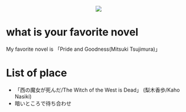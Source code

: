 <p align="center">
  <img src="https://github.com/user-attachments/assets/67e46a6f-4034-468a-9d38-c8992b0d3e66" >
</p>

# what is your favorite novel
My favorite novel is 「Pride and Goodness(Mitsuki Tsujimura)」

# List of place
- 「西の魔女が死んだ/The Witch of the West is Dead」 (梨木香歩/Kaho Nasiki)
- 暗いところで待ち合わせ
